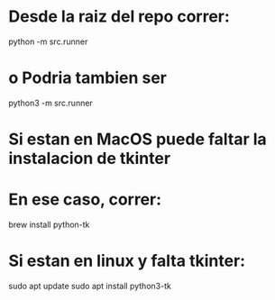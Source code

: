 # Desde la raiz del repo correr:
python -m src.runner

# o Podria tambien ser
python3 -m src.runner

# Si estan en MacOS puede faltar la instalacion de tkinter
# En ese caso, correr:
brew install python-tk

# Si estan en linux y falta tkinter:
sudo apt update
sudo apt install python3-tk
